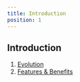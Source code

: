 ```yaml
---
title: Introduction
position: 1
---
```


## Introduction

1. [Evolution](evolution)
1. [Features & Benefits](features_benefits)
